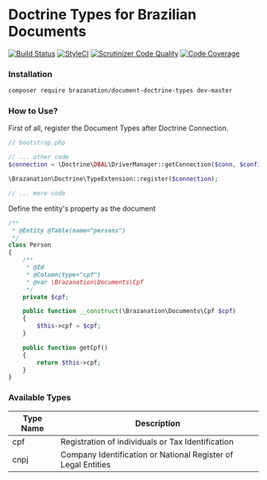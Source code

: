 Doctrine Types for Brazilian Documents
==========================================

[![Build Status](https://travis-ci.org/brazanation/php-documents-doctrine-types.svg?branch=master)](https://travis-ci.org/brazanation/php-documents-doctrine-types)
[![StyleCI](https://styleci.io/repos/99854995/shield?branch=master)](https://styleci.io/repos/99854995)
[![Scrutinizer Code Quality](https://scrutinizer-ci.com/g/brazanation/php-documents-doctrine-types/badges/quality-score.png?b=master)](https://scrutinizer-ci.com/g/brazanation/php-documents-doctrine-types/?branch=master)
[![Code Coverage](https://scrutinizer-ci.com/g/brazanation/php-documents-doctrine-types/badges/coverage.png?b=master)](https://scrutinizer-ci.com/g/brazanation/php-documents-doctrine-types/?branch=master)


### Installation

```sh
composer require brazanation/document-doctrine-types dev-master
```

### How to Use?

First of all, register the Document Types after Doctrine Connection.

```php
// bootstrap.php

// ... other code
$connection = \Doctrine\DBAL\DriverManager::getConnection($conn, $config, new \Doctrine\Common\EventManager());

\Brazanation\Doctrine\TypeExtension::register($connection);

// ... more code
```

Define the entity's property as the document

```php
/**
 * @Entity @Table(name="persons")
 */
class Person
{
    /**
     * @Id
     * @Column(type="cpf")
     * @var \Brazanation\Documents\Cpf
     */
    private $cpf;

    public function __construct(\Brazanation\Documents\Cpf $cpf)
    {
        $this->cpf = $cpf;
    }

    public function getCpf()
    {
        return $this->cpf;
    }
}
```

### Available Types

| Type Name | Description |
|---------- | ----------- |
| cpf       | Registration of individuals or Tax Identification |
| cnpj      | Company Identification or National Register of Legal Entities |